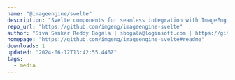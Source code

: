 ```yaml
---
name: "@imageengine/svelte"
description: "Svelte components for seamless integration with ImageEngine"
repo_url: "https://github.com/imgeng/imageengine-svelte"
author: "Siva Sankar Reddy Bogala | sbogala@loginsoft.com | https://github.com/ssrbloginsoft"
homepage: "https://github.com/imgeng/imageengine-svelte#readme"
downloads: 1
updated: "2024-06-12T13:42:55.446Z"
tags: 
  - media
---
```

